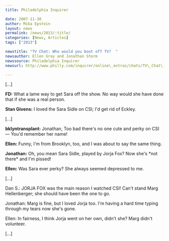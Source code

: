 ```yaml
---
title: Philadelphia Inquirer

date: 2007-11-30
author: Mika Epstein
layout: news
permalink: /news/2013/:title/
categories: [News, Articles]
tags: ["2013"]

newstitle: "TV Chat: Who would you boot off TV?  "
newsauthor: Ellen Gray and Jonathan Storm  
newssource: Philadelphia Inquirer  
newsurl: http://www.philly.com/inquirer/online\_extras/chats/TV\_Chat\_Who\_would\_you\_boot\_off\_TV.html  

---
```


[...]

**FD:** What a lame way to get Sara off the show. No way would she have done that if she was a real person. 

**Stan Givens:** I loved the Sara Sidle on CSI; I'd get rid of Eckley. 

[...]

**bklyntransplant:** Jonathan, Too bad there's no one cute and perky on CSI &#8212; You'd remember her name! 

**Ellen:** Funny, I'm from Brooklyn, too, and I was about to say the same thing. 

**Jonathan:** Oh, you mean Sara Sidle, played by Jorja Fox? Now she's \*not there\* and I'm pissed! 

**Ellen:** Was Sara ever perky? She always seemed depressed to me. 

[...]

Dan S.: JORJA FOX was the main reason I watched CSI! Can't stand Marg Hellenberger; she should have been the one to go. 

Jonathan: Marg is fine, but I loved Jorja too. I'm having a hard time typing through my tears now she's gone. 

Ellen: In fairness, I think Jorja went on her own, didn't she? Marg didn't volunteer. 

[...]

